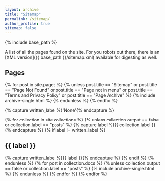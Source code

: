 ```yaml
---
layout: archive
title: "Sitemap"
permalink: /sitemap/
author_profile: true
sitemap: false
---
```


{% include base_path %}

A list of all the pages found on the site. For you robots out there, there is an [XML version]({{ base_path }}/sitemap.xml) available for digesting as well.

## Pages

{% for post in site.pages %}
{% unless post.title == "Sitemap" or post.title == "Page Not Found" or post.title == "Page not in menu" or post.title == "Terms and Privacy Policy" or post.title == "Page Archive" %}
  {% include archive-single.html %}
{% endunless %}
{% endfor %}

<!-- <h2>Posts</h2>
{% for post in site.posts %}
  {% include archive-single.html %}
{% endfor %} -->

{% capture written_label %}'None'{% endcapture %}

{% for collection in site.collections %}
{% unless collection.output == false or collection.label == "posts" %}
  {% capture label %}{{ collection.label }}{% endcapture %}
  {% if label != written_label %}
    <h2> {{ label }} </h2>
    {% capture written_label %}{{ label }}{% endcapture %}
  {% endif %}
{% endunless %}
{% for post in collection.docs %}
  {% unless collection.output == false or collection.label == "posts" %}
  {% include archive-single.html %}
  {% endunless %}
{% endfor %}
{% endfor %}
